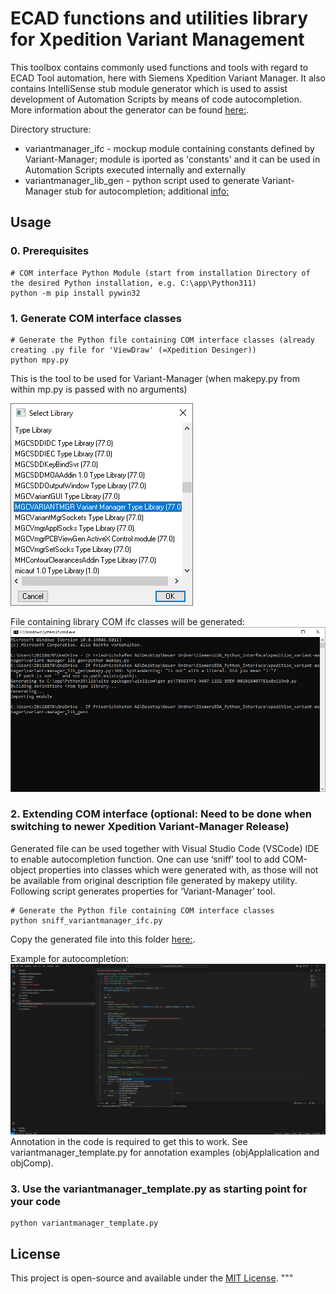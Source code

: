 # ECAD functions and utilities library for Xpedition Variant Management

This toolbox contains commonly used functions and tools with regard to ECAD Tool automation, here with Siemens Xpedition Variant Manager.
It also contains IntelliSense stub module generator which is used to assist development of Automation Scripts by means of code autocompletion.
More information about the generator can be found [here:](./variantmanager_lib_gen/README.md).

Directory structure:

* variantmanager_ifc - mockup module containing constants defined by Variant-Manager; module is iported as 'constants' and it can be used in Automation Scripts executed internally and externally 
* variantmanager_lib_gen - python script used to generate Variant-Manager stub for autocompletion; additional [info:](./variantmanager_lib_gen/README.md) 

## Usage

### 0. Prerequisites
```
# COM interface Python Module (start from installation Directory of the desired Python installation, e.g. C:\app\Python311)
python -m pip install pywin32
```
### 1. Generate COM interface classes
```
# Generate the Python file containing COM interface classes (already creating .py file for 'ViewDraw' (=Xpedition Desinger))
python mpy.py
```
This is the tool to be used for Variant-Manager (when makepy.py from within mp.py is passed with no arguments)

![variantManager](images/COM-Library-Xpedition-Variant-Manager.jpg)

File containing library COM ifc classes will be generated:
![COM module](images/Generated_COM-Module.jpg)

### 2. Extending COM interface (optional: Need to be done when switching to newer Xpedition Variant-Manager Release)

Generated file can be used together with Visual Studio Code (VSCode) IDE to enable autocompletion function.
One can use ‘sniff’ tool to add COM-object properties into classes which were generated with, as those will not be available from 
original description file generated by makepy utility. Following script generates properties for ‘Variant-Manager’ tool.

```
# Generate the Python file containing COM interface classes
python sniff_variantmanager_ifc.py 
```
Copy the generated file into this folder [here:](./variantmanager_ifc.py).

Example for autocompletion:
![autocompletion](images/VSCode_autocompletion_example.JPG)
Annotation in the code is required to get this to work. See variantmanager_template.py for annotation examples (objApplalication and objComp).

### 3. Use the variantmanager_template.py as starting point for your code
```
python variantmanager_template.py
```

## License

This project is open-source and available under the [MIT License](LICENSE).
"""


